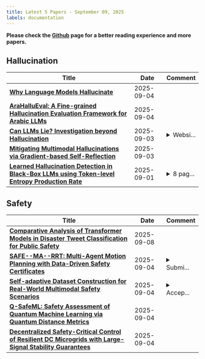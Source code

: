 ```yaml
---
title: Latest 5 Papers - September 09, 2025
labels: documentation
---
```

**Please check the [Github](https://github.com/dingyue772/DailyArxiv) page for a better reading experience and more papers.**

## Hallucination
| **Title** | **Date** | **Comment** |
| --- | --- | --- |
| **[Why Language Models Hallucinate](http://arxiv.org/abs/2509.04664v1)** | 2025-09-04 |  |
| **[AraHalluEval: A Fine-grained Hallucination Evaluation Framework for Arabic LLMs](http://arxiv.org/abs/2509.04656v1)** | 2025-09-04 |  |
| **[Can LLMs Lie? Investigation beyond Hallucination](http://arxiv.org/abs/2509.03518v1)** | 2025-09-03 | <details><summary>Websi...</summary><p>Website at https://llm-liar.github.io/</p></details> |
| **[Mitigating Multimodal Hallucinations via Gradient-based Self-Reflection](http://arxiv.org/abs/2509.03113v1)** | 2025-09-03 |  |
| **[Learned Hallucination Detection in Black-Box LLMs using Token-level Entropy Production Rate](http://arxiv.org/abs/2509.04492v1)** | 2025-09-01 | <details><summary>8 pag...</summary><p>8 pages, 7 figures, 1 table. pre-print version</p></details> |

## Safety
| **Title** | **Date** | **Comment** |
| --- | --- | --- |
| **[Comparative Analysis of Transformer Models in Disaster Tweet Classification for Public Safety](http://arxiv.org/abs/2509.04650v2)** | 2025-09-08 |  |
| **[SAFE--MA--RRT: Multi-Agent Motion Planning with Data-Driven Safety Certificates](http://arxiv.org/abs/2509.04413v1)** | 2025-09-04 | <details><summary>Submi...</summary><p>Submitted to IEEE Transactions on Automation Science and Engineering</p></details> |
| **[Self-adaptive Dataset Construction for Real-World Multimodal Safety Scenarios](http://arxiv.org/abs/2509.04403v1)** | 2025-09-04 | <details><summary>Accep...</summary><p>Accepted at EMNLP 2025 Findings</p></details> |
| **[Q-SafeML: Safety Assessment of Quantum Machine Learning via Quantum Distance Metrics](http://arxiv.org/abs/2509.04536v1)** | 2025-09-04 |  |
| **[Decentralized Safety-Critical Control of Resilient DC Microgrids with Large-Signal Stability Guarantees](http://arxiv.org/abs/2509.03789v1)** | 2025-09-04 |  |

